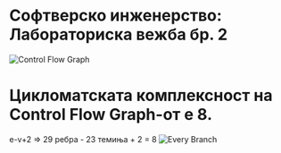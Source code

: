 # Софтверско инженерство: Лабораториска вежба бр. 2
![Control Flow Graph](https://user-images.githubusercontent.com/58647649/119895677-5a5f3a80-bf3e-11eb-9026-5a05427bd4a8.png)
# Цикломатската комплексност на Control Flow Graph-от е 8. 
e-v+2 => 29 ребра - 23 темиња + 2 = 8
![Every Branch](https://user-images.githubusercontent.com/58647649/119905012-a82e6f80-bf4b-11eb-8df9-53c449039471.png)

